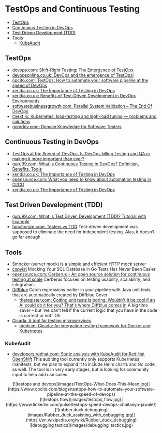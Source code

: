 # TestOps and Continuous Testing
- [TestOps](#testops)
- [Continuous Testing in DevOps](#continuous-testing-in-devops)
- [Test Driven Development (TDD)](#test-driven-development-tdd)
- [Tools](#tools)
    - [KubeAudit](#kubeaudit)

## TestOps
- [devops.com: Shift-Right Testing: The Emergence of TestOps](https://devops.com/shift-right-testing-the-emergence-of-testops/)
- [devopsonline.co.uk: DevOps and the emergence of TestOps!](https://www.devopsonline.co.uk/devops-and-the-emergence-of-testops/)
- [opcito.com: TestOps: How to automate your software pipeline at the speed of DevOps](https://www.opcito.com/blogs/testops-how-to-automate-your-software-pipeline-at-the-speed-of-devops)
- [xeridia.co.uk: The Importance of Testing in DevOps](https://www.xeridia.co.uk/blog/importance-testing-devops)
- [xeridia.co.uk: Benefits of Test-Driven Development in DevOps Environments](https://www.xeridia.co.uk/blog/benefits-test-driven-development-devops-environments)
- [softwarebusinessgrowth.com: Parallel System Validation – The End Of DevOps](https://www.softwarebusinessgrowth.com/doc/parallel-system-validation-the-end-of-devops-0001)
- [itnext.io: Kubernetes: load-testing and high-load tuning — problems and solutions](https://itnext.io/kubernetes-load-testing-and-high-load-tuning-problems-and-solutions-244d869a9791)
- [gcreddy.com: Domain Knowledge for Software Testers](https://www.gcreddy.com/2016/06/domain-knowledge-for-testers.html)
## Continuous Testing in DevOps
- [TestOps at the Speed of DevOps. Is DevOps killing Testing and QA or making it more important than ever?](https://www.linkedin.com/pulse/testops-speed-devops-chaitanya-jawale/)
- [guru99.com: What is Continuous Testing in DevOps? Definition, Benefits, Tools](https://www.guru99.com/continuous-testing.html)
- [xeridia.co.uk: The Importance of Testing in DevOps](https://www.xeridia.co.uk/blog/importance-testing-devops)
- [opensource.com: What you need to know about automation testing in CI/CD](https://opensource.com/article/20/7/automation-testing-cicd)
- [xeridia.co.uk: The Importance of Testing in DevOps](https://www.xeridia.co.uk/blog/importance-testing-devops)
## Test Driven Development (TDD)
- [guru99.com: What is Test Driven Development (TDD)? Tutorial with Example](https://www.guru99.com/test-driven-development.html)
- [functionize.com: Testers vs TDD](https://www.functionize.com/blog/testers-vs-tdd/) Test-driven development was supposed to eliminate the need for independent testing. Alas, it doesn’t go far enough.

## Tools
- [Smocker (server mock) is a simple and efficient HTTP mock server](https://github.com/Thiht/smocker)
- [copyist](https://github.com/cockroachdb/copyist) Mocking Your SQL Database in Go Tests Has Never Been Easier.
- [opensource.com: Cerberus - An open source solution for continuous testing at scale](https://opensource.com/article/20/8/cerberus-test-automation) Cerberus focuses on testing usability, scalability, and integration.
- [Diffblue](https://www.diffblue.com/) Catch regressions earlier in your pipeline with Java unit tests that are automatically created by Diffblue Cover
    - [theregister.com: Coding unit tests is boring. Wouldn't it be cool if an AI could do it for you? That's where Diffblue comes in](https://www.theregister.com/2020/09/21/diffblue_let_ai_code_unit_tests) A big time saver – but 'we can't tell if the current logic that you have in the code is correct or not.' Oh
- [Cicada: A tool for testing microservices](https://cicadatesting.github.io/cicada-2/)
    - [medium: Cicada: An integration testing framework for Docker and Kubernetes](https://medium.com/@jeremyaherzog/cicada-an-integration-testing-framework-for-docker-and-kubernetes-7eee5624cc55)

### KubeAudit 
- [developers.redhat.com: Static analysis with KubeAudit for Red Hat OpenShift](https://developers.redhat.com/blog/2020/10/09/static-analysis-with-kubeaudit-for-red-hat-openshift/) This auditing tool currently only supports Kubernetes manifests, but we plan to expand it to include Helm charts and Go code, as well. The tool is in very early stages, but is looking for community input to help add use cases.

<center>
[![testops and devops](images/TestOps-What-Does-This-Mean.jpg)](https://www.opcito.com/blogs/testops-how-to-automate-your-software-pipeline-at-the-speed-of-devops)
</center>

<center>
[![testops flow](images/testops_flow.jpg)](https://www.linkedin.com/pulse/testops-speed-devops-chaitanya-jawale/)
</center>

<center>
[![rubber duck debugging](images/Rubber_duck_assisting_with_debugging.jpg)](https://en.wikipedia.org/wiki/Rubber_duck_debugging)
</center>

<center>
![debugging tactics](images/debugging_tactics.jpg)
</center>
